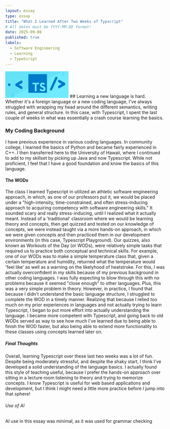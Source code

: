 ```yaml
---
layout: essay
type: essay
title: "What I Learned After Two Weeks of Typscript"
# All dates must be YYYY-MM-DD format!
date: 2025-09-08
published: true
labels:
  - Software Engineering
  - Learning
  - TypeScript
---
```


<img width="200px" class="rounded float-start pe-4" src="../img/typescript.png">
## 
Learning a new language is hard. Whether it's a foreign language or a new coding language, I've always struggled with wrapping my head around the different semantics, writing rules, and general structure. In this case, with Typescript, I spent the last couple of weeks in what was essentially a crash course learning the basics. 

### My Coding Background
I have previous experience in various coding languages. In community college, I learned the basics of Python and became fairly experienced in C++. I then transferred here to the University of Hawaii, where I continued to add to my skillset by picking up Java and now Typescript. While not proficient, I feel that I have a good foundation and know the basics of this language.

#### The WODs
The class I learned Typescript in utilized an athletic software engineering approach, in which, as one of our professors put it, we would be placed under a "high-intensity, time-constrained, and often stress-inducing approach to acquiring competency with software engineering skills." It sounded scary and really stress-inducing, until I realized what it actually meant. Instead of a 'traditional' classroom where we would be learning theory and concepts, then get quizzed and tested on our knowledge of concepts, we were instead taught via a more hands-on approach, in which we were given concepts and then practiced them in our development environments (in this case, Typescript Playground). Our quizzes, also known as Workouts of the Day (or WODs), were relatively simple tasks that required us to practice both conceptual and technical skills. For example, one of our WODs was to make a simple temperature class that, given a certain temperature and humidity, returned what the temperature would 'feel like' as well as a warning on the likelyhood of heatstroke. For this, I was actually overconfident in my skills because of my previous background in other coding languages. I was fully expecting to blow through this with no problems because it seemed "close enough" to other languages. Plus, this was a very simple problem in theory. However, in practice, I found that because I didn't understand the basic language structure, I struggled to complete the WOD in a timely manner. Realizing that because I relied too much on my prior experiences in languages and not actually trying to learn Typescript, I began to put more effort into actually understanding the language. I became more competent with Typescript, and going back to old WODs served as way to see how much I've learned due to being able to finish the WOD faster, but also being able to extend more functionality to these classes using concepts learned later on. 

##### Final Thoughts
Overall, learning Typescript over these last two weeks was a lot of fun. Despite being moderately stressful, and despite the shaky start, I think I've developed a solid understanding of the language basics.  I actually found this style of teaching useful, because I prefer the hands-on approach over sitting in a lecture room listening to theory and trying to memorize concepts. I know Typescript is useful for web based applications and development, but I think I might need a little more practice before I jump into that sphere!

###### Use of AI
AI use in this essay was minimal, as it was used for grammar checking
